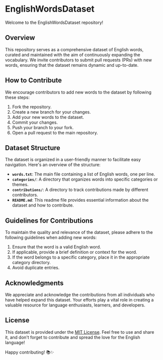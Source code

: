 # EnglishWordsDataset

Welcome to the EnglishWordsDataset repository!

## Overview

This repository serves as a comprehensive dataset of English words, curated and maintained with the aim of continuously expanding the vocabulary. We invite contributors to submit pull requests (PRs) with new words, ensuring that the dataset remains dynamic and up-to-date.

## How to Contribute

We encourage contributors to add new words to the dataset by following these steps:

1. Fork the repository.
2. Create a new branch for your changes.
3. Add your new words to the dataset.
4. Commit your changes.
5. Push your branch to your fork.
6. Open a pull request to the main repository.

## Dataset Structure

The dataset is organized in a user-friendly manner to facilitate easy navigation. Here's an overview of the structure:

- **`words.txt`**: The main file containing a list of English words, one per line.
- **`categories/`**: A directory that organizes words into specific categories or themes.
- **`contributions/`**: A directory to track contributions made by different contributors.
- **`README.md`**: This readme file provides essential information about the dataset and how to contribute.

## Guidelines for Contributions

To maintain the quality and relevance of the dataset, please adhere to the following guidelines when adding new words:

1. Ensure that the word is a valid English word.
2. If applicable, provide a brief definition or context for the word.
3. If the word belongs to a specific category, place it in the appropriate category directory.
4. Avoid duplicate entries.

## Acknowledgments

We appreciate and acknowledge the contributions from all individuals who have helped expand this dataset. Your efforts play a vital role in creating a valuable resource for language enthusiasts, learners, and developers.

## License

This dataset is provided under the [MIT License](LICENSE.md). Feel free to use and share it, and don't forget to contribute and spread the love for the English language!

Happy contributing! 📚✨